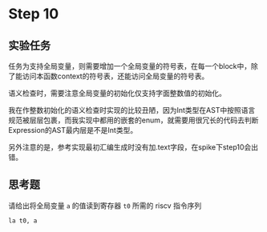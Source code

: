 # Step 10

## 实验任务

任务为支持全局变量，则需要增加一个全局变量的符号表，在每一个block中，除了能访问本函数context的符号表，还能访问全局变量的符号表。

语义检查时，需要注意全局变量的初始化仅支持字面整数值的初始化。

我在作整数初始化的语义检查时实现的比较丑陋，因为Int类型在AST中按照语言规范被层层包裹，而我实现中都用的嵌套的enum，就需要用很冗长的代码去判断Expression的AST最内层是不是Int类型。

另外注意的是，参考实现最初汇编生成时没有加.text字段，在spike下step10会出错。

## 思考题

请给出将全局变量 `a` 的值读到寄存器 `t0` 所需的 riscv 指令序列



```assembly
la t0, a
```

